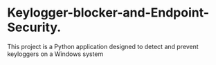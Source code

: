 # Keylogger-blocker-and-Endpoint-Security.
This project is a Python application designed to detect and prevent keyloggers on a Windows system
